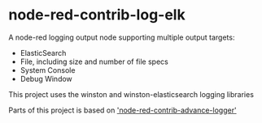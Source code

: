 # node-red-contrib-log-elk

A node-red logging output node supporting multiple output targets:
  - ElasticSearch
  - File, including size and number of file specs
  - System Console
  - Debug Window
  
This project uses the winston and winston-elasticsearch logging libraries


Parts of this project is based on ['node-red-contrib-advance-logger'](https://github.com/jayathuam/node-red-contrib-advance-logger)
